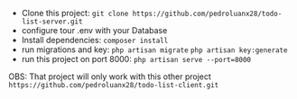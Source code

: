 - Clone this project: `git clone https://github.com/pedroluanx28/todo-list-server.git`
- configure tour .env with your Database
- Install dependencies: `composer install`
- run migrations and key: `php artisan migrate` `php artisan key:generate`
- run this project on port 8000: `php artisan serve --port=8000`

OBS: That project will only work with this other project `https://github.com/pedroluanx28/todo-list-client.git`
